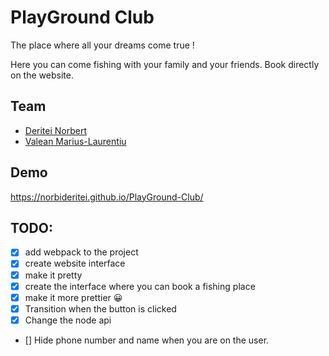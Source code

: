 # PlayGround Club

The place where all your dreams come true !

Here you can come fishing with your family and your friends. Book directly on the website.

## Team

- [Deritei Norbert](https://github.com/norbideritei)
- [Valean Marius-Laurentiu](https://github.com/MariusValean)

## Demo

https://norbideritei.github.io/PlayGround-Club/

## TODO:

- [x] add webpack to the project
- [x] create website interface
- [x] make it pretty
- [x] create the interface where you can book a fishing place
- [x] make it more prettier 😀
- [x] Transition when the button is clicked
- [x] Change the node api
- [] Hide phone number and name when you are on the user.
